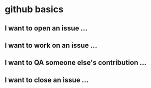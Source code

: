 # github basics

## I want to open an issue ...

## I want to work on an issue ...

## I want to QA someone else's contribution ...

## I want to close an issue ...
